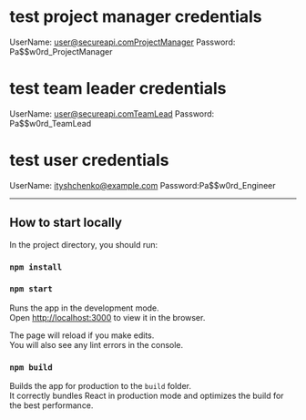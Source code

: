 # test project manager credentials

UserName: user@secureapi.comProjectManager
Password: Pa$$w0rd_ProjectManager

# test team leader credentials

UserName: user@secureapi.comTeamLead
Password: Pa$$w0rd_TeamLead

# test user credentials

UserName: ityshchenko@example.com
Password:Pa$$w0rd_Engineer
_________________________________________________________________________________________________________________________________________________________________
## How to start locally

In the project directory, you should run:
### `npm install`
### `npm start`

Runs the app in the development mode.\
Open [http://localhost:3000](http://localhost:3000) to view it in the browser.

The page will reload if you make edits.\
You will also see any lint errors in the console.

### `npm build`

Builds the app for production to the `build` folder.\
It correctly bundles React in production mode and optimizes the build for the best performance.


